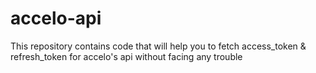 # accelo-api
This repository contains code that will help you to fetch access_token &amp; refresh_token for accelo's api without facing any trouble
